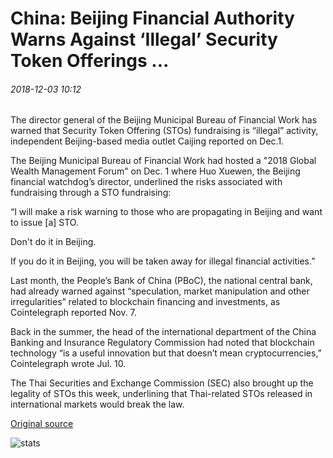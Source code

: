 # China: Beijing Financial Authority Warns Against ‘Illegal’ Security Token Offerings ...

###### 2018-12-03 10:12

The director general of the Beijing Municipal Bureau of Financial Work has warned that Security Token Offering (STOs) fundraising is “illegal” activity, independent Beijing-based media outlet Caijing reported on Dec.1.

The Beijing Municipal Bureau of Financial Work had hosted a "2018 Global Wealth Management Forum" on Dec. 1 where Huo Xuewen, the Beijing financial watchdog’s director, underlined the risks associated with fundraising through a STO fundraising:

“I will make a risk warning to those who are propagating in Beijing and want to issue \[a\] STO.

Don't do it in Beijing.

If you do it in Beijing, you will be taken away for illegal financial activities.”

Last month, the People’s Bank of China (PBoC), the national central bank, had already warned against “speculation, market manipulation and other irregularities” related to blockchain financing and investments, as Cointelegraph reported Nov. 7.

Back in the summer, the head of the international department of the China Banking and Insurance Regulatory Commission had noted that blockchain technology “is a useful innovation but that doesn’t mean cryptocurrencies,” Cointelegraph wrote Jul. 10.

The Thai Securities and Exchange Commission (SEC) also brought up the legality of STOs this week, underlining that Thai-related STOs released in international markets would break the law.

[Original source](https://cointelegraph.com/news/china-beijing-financial-authority-warns-against-illegal-security-token-offerings)

![stats](https://c.statcounter.com/11760860/0/a89fa40b/1/ "stats")